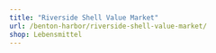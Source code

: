 ```yaml
---
title: "Riverside Shell Value Market"
url: /benton-harbor/riverside-shell-value-market/
shop: Lebensmittel
---
```


